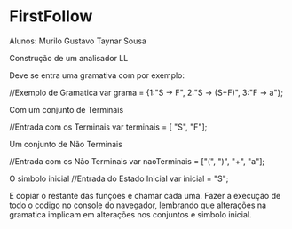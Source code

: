 # FirstFollow

Alunos: Murilo Gustavo
        Taynar Sousa 

Construção de um analisador LL

Deve se entra uma gramativa com por exemplo:

//Exemplo de Gramatica
var grama = {1:"S -> F", 2:"S -> (S+F)", 3:"F -> a"};
            
Com um conjunto de Terminais

//Entrada com os Terminais
var terminais = [ "S", "F"];

Um conjunto de Não Terminais

//Entrada com os Não Terminais
var naoTerminais = ["(", ")", "+", "a"];

O simbolo inicial
//Entrada do Estado Inicial
var inicial = "S";

E copiar o restante das funções e chamar cada uma.
Fazer a execução de todo o codigo no console do navegador, lembrando que alterações na gramatica implicam em alterações
nos conjuntos e simbolo inicial.
